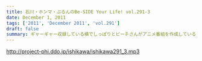 ```yaml
---
title: 石川・ホンマ・ぶるんのBe-SIDE Your Life! vol.291-3
date: December 1, 2011
tags: ['2011', 'December 2011', 'vol.291']
draft: false
summary: ギャーギャー収録している横でしっぽりとビーチさんがアニメ番組を作成している～～有楽町のガード下も、ビニールで覆っての営業時期になってきました。NAMAE
---
```


http://project-phi.ddo.jp/ishikawa/ishikawa291_3.mp3